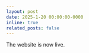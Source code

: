 ```yaml
---
layout: post
date: 2025-1-20 00:00:00-0000
inline: true
related_posts: false
---
```


The website is now live.
